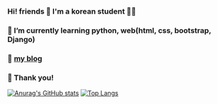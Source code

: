 ### Hi! friends 👋 I'm a korean student 👨‍🎓

### 🌱 I’m currently learning python, web(html, css, bootstrap, Django)
### 🦈 [my blog](https://kaso5552.github.io/)
### 📖 Thank you!


[![Anurag's GitHub stats](https://github-readme-stats.vercel.app/api?username=kaso5552&show_icons=true&theme=gruvbox)](https://github.com/anuraghazra/github-readme-stats)
[![Top Langs](https://github-readme-stats.vercel.app/api/top-langs/?username=kaso5552)](https://github.com/anuraghazra/github-readme-stats)
